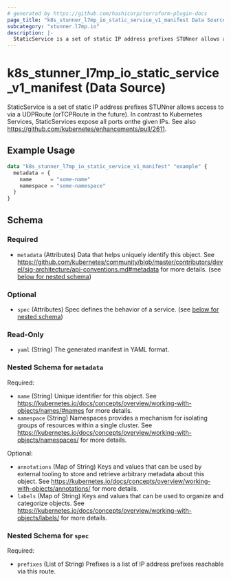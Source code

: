 ```yaml
---
# generated by https://github.com/hashicorp/terraform-plugin-docs
page_title: "k8s_stunner_l7mp_io_static_service_v1_manifest Data Source - terraform-provider-k8s"
subcategory: "stunner.l7mp.io"
description: |-
  StaticService is a set of static IP address prefixes STUNner allows access to via a UDPRoute (orTCPRoute in the future). In contrast to Kubernetes Services, StaticServices expose all ports onthe given IPs. See also https://github.com/kubernetes/enhancements/pull/2611.
---
```


# k8s_stunner_l7mp_io_static_service_v1_manifest (Data Source)

StaticService is a set of static IP address prefixes STUNner allows access to via a UDPRoute (orTCPRoute in the future). In contrast to Kubernetes Services, StaticServices expose all ports onthe given IPs. See also https://github.com/kubernetes/enhancements/pull/2611.

## Example Usage

```terraform
data "k8s_stunner_l7mp_io_static_service_v1_manifest" "example" {
  metadata = {
    name      = "some-name"
    namespace = "some-namespace"
  }
}
```

<!-- schema generated by tfplugindocs -->
## Schema

### Required

- `metadata` (Attributes) Data that helps uniquely identify this object. See https://github.com/kubernetes/community/blob/master/contributors/devel/sig-architecture/api-conventions.md#metadata for more details. (see [below for nested schema](#nestedatt--metadata))

### Optional

- `spec` (Attributes) Spec defines the behavior of a service. (see [below for nested schema](#nestedatt--spec))

### Read-Only

- `yaml` (String) The generated manifest in YAML format.

<a id="nestedatt--metadata"></a>
### Nested Schema for `metadata`

Required:

- `name` (String) Unique identifier for this object. See https://kubernetes.io/docs/concepts/overview/working-with-objects/names/#names for more details.
- `namespace` (String) Namespaces provides a mechanism for isolating groups of resources within a single cluster. See https://kubernetes.io/docs/concepts/overview/working-with-objects/namespaces/ for more details.

Optional:

- `annotations` (Map of String) Keys and values that can be used by external tooling to store and retrieve arbitrary metadata about this object. See https://kubernetes.io/docs/concepts/overview/working-with-objects/annotations/ for more details.
- `labels` (Map of String) Keys and values that can be used to organize and categorize objects. See https://kubernetes.io/docs/concepts/overview/working-with-objects/labels/ for more details.


<a id="nestedatt--spec"></a>
### Nested Schema for `spec`

Required:

- `prefixes` (List of String) Prefixes is a list of IP address prefixes reachable via this route.

